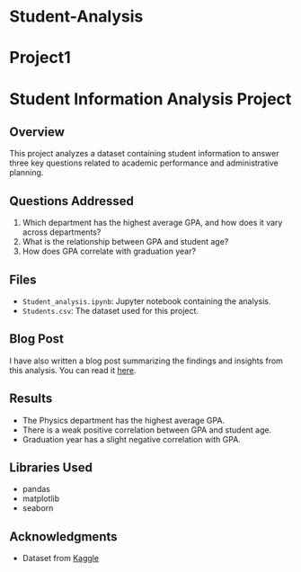 # Student-Analysis
# Project1

# Student Information Analysis Project

## Overview
This project analyzes a dataset containing student information to answer three key questions related to academic performance and administrative planning.

## Questions Addressed
1. Which department has the highest average GPA, and how does it vary across departments?
2. What is the relationship between GPA and student age?
3. How does GPA correlate with graduation year?

## Files
- `Student_analysis.ipynb`: Jupyter notebook containing the analysis.
- `Students.csv`: The dataset used for this project.

## Blog Post

I have also written a blog post summarizing the findings and insights from this analysis. You can read it [here](https://medium.com/@wajd29213/unlocking-student-success-insights-from-academic-data-f7ea264a0f2c).

## Results
- The Physics department has the highest average GPA.
- There is a weak positive correlation between GPA and student age.
- Graduation year has a slight negative correlation with GPA.

## Libraries Used
- pandas
- matplotlib
- seaborn

## Acknowledgments
- Dataset from [Kaggle](https://www.kaggle.com/datasets/zeeshier/student-information-dataset)
